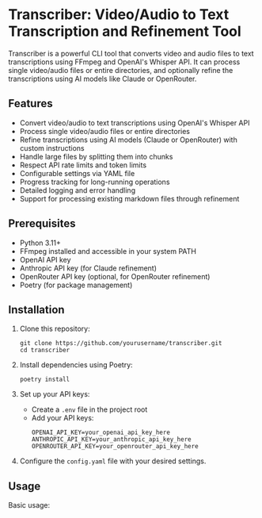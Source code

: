 # Transcriber: Video/Audio to Text Transcription and Refinement Tool

Transcriber is a powerful CLI tool that converts video and audio files to text transcriptions using FFmpeg and OpenAI's Whisper API. It can process single video/audio files or entire directories, and optionally refine the transcriptions using AI models like Claude or OpenRouter.

## Features

- Convert video/audio to text transcriptions using OpenAI's Whisper API
- Process single video/audio files or entire directories
- Refine transcriptions using AI models (Claude or OpenRouter) with custom instructions
- Handle large files by splitting them into chunks
- Respect API rate limits and token limits
- Configurable settings via YAML file
- Progress tracking for long-running operations
- Detailed logging and error handling
- Support for processing existing markdown files through refinement

## Prerequisites

- Python 3.11+
- FFmpeg installed and accessible in your system PATH
- OpenAI API key
- Anthropic API key (for Claude refinement)
- OpenRouter API key (optional, for OpenRouter refinement)
- Poetry (for package management)

## Installation

1. Clone this repository:
   ```
   git clone https://github.com/yourusername/transcriber.git
   cd transcriber
   ```

2. Install dependencies using Poetry:
   ```
   poetry install
   ```

3. Set up your API keys:
   - Create a `.env` file in the project root
   - Add your API keys:
     ```
     OPENAI_API_KEY=your_openai_api_key_here
     ANTHROPIC_API_KEY=your_anthropic_api_key_here
     OPENROUTER_API_KEY=your_openrouter_api_key_here
     ```

4. Configure the `config.yaml` file with your desired settings.

## Usage

Basic usage:
